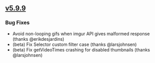 ## [v5.9.9](https://github.com/honestbleeps/Reddit-Enhancement-Suite/releases/v5.9.9)

### Bug Fixes

- Avoid non-looping gifs when imgur API gives malformed response (thanks @erikdesjardins)
- (beta) Fix Selector custom filter case (thanks @larsjohnsen)
- (beta) Fix getVideoTimes crashing for disabled thumbnails (thanks @larsjohnsen)
